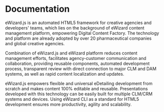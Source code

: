 # Documentation

eWizard.js is an automated HTML5 framework for creative agencies and developers' teams, which lies on the background of eWizard content management platform, empowering Digital Content Factory. The technology and platform are already adopted by over 20 pharmaceutical companies and global creative agencies.

Combination of eWizard.js and eWizard platform reduces content management efforts, facilitates agency-customer communication and collaboration, providing reusable components, automated development process, transparent review with direct connection to major CLM and DAM systems, as well as rapid content localization and updates.

eWizard.js empowers flexible and universal eDetailing development from scratch and makes content 100% editable and reusable. Presentations developed with this technology can be easily built for multiple CLM/CRM systems and devices. Using eWizard CLI as a standard for HTML5 development ensures more productivity, agility and scalability.